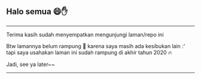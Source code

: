## Halo semua 😄✋

------

Terima kasih sudah menyempatkan mengunjungi laman/repo ini

Btw lamannya belum rampung 👶 karena saya masih ada kesibukan lain :' tapi saya usahakan laman ini sudah rampung di akhir tahun 2020 🔥

Jadi, see ya later~~

------

